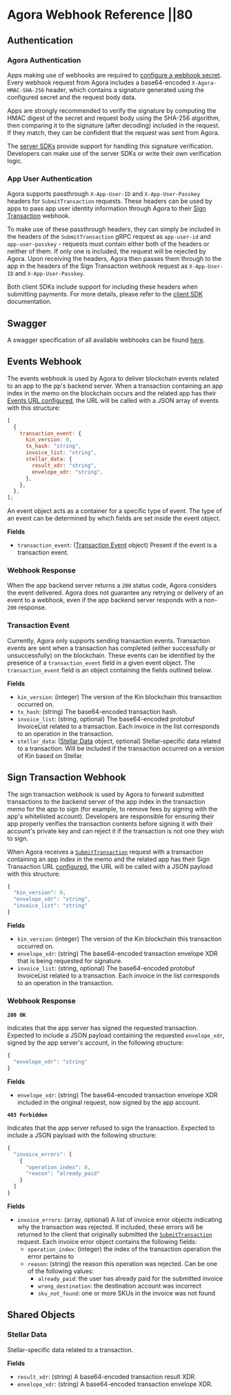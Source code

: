 # Agora Webhook Reference ||80

## Authentication

### Agora Authentication

Apps making use of webhooks are required to [configure a webhook secret](/docs/app-registration/#configurable-options). Every webhook request from Agora includes a base64-encoded `X-Agora-HMAC-SHA-256` header, which contains a signature generated using the configured secret and the request body data.

Apps are strongly recommended to verify the signature by computing the HMAC digest of the secret and request body using the SHA-256 algorithm, then comparing it to the signature (after decoding) included in the request. If they match, they can be confident that the request was sent from Agora.

The [server SDKs](/docs/#server) provide support for handling this signature verification. Developers can make use of the server SDKs or write their own verification logic.

### App User Authentication

Agora supports passthrough `X-App-User-ID` and `X-App-User-Passkey` headers for `SubmitTransaction` requests. These headers can be used by apps to pass app user identity information through Agora to their [Sign Transaction](/docs/how-it-works/#sign-transaction) webhook.

To make use of these passthrough headers, they can simply be included in the headers of the `SubmitTransaction` gRPC request as `app-user-id` and `app-user-passkey` - requests must contain either both of the headers or neither of them. If only one is included, the request will be rejected by Agora. Upon receiving the headers, Agora then passes them through to the app in the headers of the Sign Transaction webhook request as `X-App-User-ID` and `X-App-User-Passkey`.

Both client SDKs include support for including these headers when submitting payments. For more details, please refer to the [client SDK](/docs/#client) documentation.

## Swagger

A swagger specification of all available webhooks can be found [here](https://github.com/kinecosystem/agora-api/blob/master/swagger/webhooks.yaml).

## Events Webhook

The events webhook is used by Agora to deliver blockchain events related to an app to the pp's backend server. When a transaction containing an app index in the memo on the blockchain occurs and the related app has their [Events URL configured](/docs/app-registration/#configurable-options), the URL will be called with a JSON array of events with this structure:

```jsx
[
  {
    transaction_event: {
      kin_version: 0,
      tx_hash: "string",
      invoice_list: "string",
      stellar_data: {
        result_xdr: "string",
        envelope_xdr: "string",
      },
    },
  },
];
```

An event object acts as a container for a specific type of event. The type of an event can be determined by which fields are set inside the event object.

**Fields**

- `transaction_event`: ([Transaction Event](/docs/agora-webhook-reference/#transaction-event) object) Present if the event is a transaction event.

### Webhook Response

When the app backend server returns a `200` status code, Agora considers the event delivered. Agora does not guarantee any retrying or delivery of an event to a webhook, even if the app backend server responds with a non-`200` response.

### Transaction Event

Currently, Agora only supports sending transaction events. Transaction events are sent when a transaction has completed (either successfully or unsuccessfully) on the blockchain. These events can be identified by the presence of a `transaction_event` field in a given event object. The `transaction_event` field is an object containing the fields outlined below.

**Fields**

- `kin_version`: (integer) The version of the Kin blockchain this transaction occurred on.
- `tx_hash`: (string) The base64-encoded transaction hash.
- `invoice_list`: (string, optional) The base64-encoded protobuf InvoiceList related to a transaction. Each invoice in the list corresponds to an operation in the transaction.
- `stellar_data`: ([Stellar Data](/docs/agora-webhook-reference/#stellar-data) object, optional) Stellar-specific data related to a transaction. Will be included if the transaction occurred on a version of Kin based on Stellar.

## Sign Transaction Webhook

The sign transaction webhook is used by Agora to forward submitted transactions to the backend server of the app index in the transaction memo for the app to sign (for example, to remove fees by signing with the app's whitelisted account). Developers are responsible for ensuring their app properly verifies the transaction contents before signing it with their account's private key and can reject it if the transaction is not one they wish to sign.

When Agora receives a [`SubmitTransaction`](/docs/agora-api-reference/#submit-transaction) request with a transaction containing an app index in the memo and the related app has their Sign Transaction URL [configured](/docs/app-registration/#configurable-options), the URL will be called with a JSON payload with this structure:

```jsx
{
  "kin_version": 0,
  "envelope_xdr": "string",
  "invoice_list": "string"
}
```

**Fields**

- `kin_version`: (integer) The version of the Kin blockchain this transaction occurred on.
- `envelope_xdr`: (string) The base64-encoded transaction envelope XDR that is being requested for signature.
- `invoice_list`: (string, optional) The base64-encoded protobuf InvoiceList related to a transaction. Each invoice in the list corresponds to an operation in the transaction.

### Webhook Response

**`200 OK`**

Indicates that the app server has signed the requested transaction. Expected to include a JSON payload containing the requested `envelope_xdr`, signed by the app server's account, in the following structure:

```jsx
{
  "envelope_xdr": "string"
}
```

**Fields**

- `envelope_xdr`: (string) The base64-encoded transaction envelope XDR included in the original request, now signed by the app account.

**`403 Forbidden`**

Indicates that the app server refused to sign the transaction. Expected to include a JSON payload with the following structure:

```jsx
{
  "invoice_errors": [
    {
      "operation_index": 0,
      "reason": "already_paid"
    }
  ]
}
```

**Fields**

- `invoice_errors`: (array, optional) A list of invoice error objects indicating why the transaction was rejected. If included, these errors will be returned to the client that originally submitted the [`SubmitTransaction`](/docs/agora-webhook-reference/#app-user-authentication) request. Each invoice error object contains the following fields:
  - `operation_index`: (integer) the index of the transaction operation the error pertains to
  - `reason`: (string) the reason this operation was rejected. Can be one of the following values:
    - `already_paid`: the user has already paid for the submitted invoice
    - `wrong_destination`: the destination account was incorrect
    - `sku_not_found`: one or more SKUs in the invoice was not found

## Shared Objects

### Stellar Data

Stellar-specific data related to a transaction.

**Fields**

- `result_xdr`: (string) A base64-encoded transaction result XDR.
- `envelope_xdr`: (string) A base64-encoded transaction envelope XDR.
